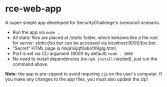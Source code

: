 # rce-web-app
A super-simple app developed for SecurityChallenge's scenario5 scenario.

- Run the app via `node .`.
- All static files are placed at */static* folder, which behaves like a file root for server: *static/foo.bar* can be accessed via *localhost:9000/foo.bar*.
- "Secret" HTML page is mkja1xijqf0abo1h9glg.html.
- Port is set via CLI argument (9000 by default) `node . 3000`
- No need to install dependencies (no `npm install` needed), just run the command above.

**Note:** the app is pre-zipped to avoid requiring `zip` on the user's computer. If you make any changes to the app files, you must also update the zip!
